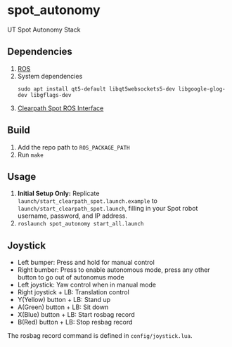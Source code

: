 # spot_autonomy

UT Spot Autonomy Stack

## Dependencies
1. [ROS](http://wiki.ros.org/ROS/Installation)
1. System dependencies
    ```
    sudo apt install qt5-default libqt5websockets5-dev libgoogle-glog-dev libgflags-dev
    ```
1. [Clearpath Spot ROS Interface](https://github.com/clearpathrobotics/spot_ros)

## Build
1. Add the repo path to `ROS_PACKAGE_PATH`
1. Run `make`

## Usage

1. **Initial Setup Only:** Replicate `launch/start_clearpath_spot.launch.example` to `launch/start_clearpath_spot.launch`, filling in your Spot robot username, password, and IP address.
1. `roslaunch spot_autonomy start_all.launch`

## Joystick

* Left bumper: Press and hold for manual control
* Right bumber: Press to enable autonomous mode, press any other button to go out of autonomus mode
* Left joystick: Yaw control when in manual mode
* Right joystick + LB: Translation control
* Y(Yellow) button + LB: Stand up
* A(Green) button + LB: Sit down
* X(Blue) button + LB: Start rosbag record
* B(Red) button + LB: Stop resbag record

The rosbag record command is defined in `config/joystick.lua`.

